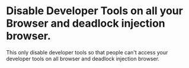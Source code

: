 # Disable Developer Tools on all your Browser and deadlock injection browser.

This only disable developer tools so that people can't access your developer tools on all browser and deadlock injection browser.
